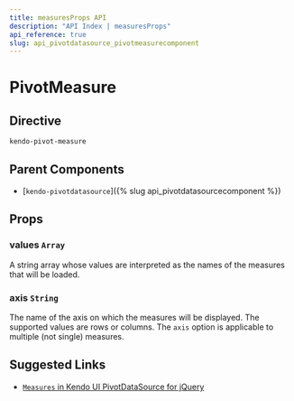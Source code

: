 ```yaml
---
title: measuresProps API
description: "API Index | measuresProps"
api_reference: true
slug: api_pivotdatasource_pivotmeasurecomponent
---
```


# PivotMeasure

## Directive

`kendo-pivot-measure`

## Parent Components

* [`kendo-pivotdatasource`]({% slug api_pivotdatasourcecomponent %})

## Props

### values `Array`

A string array whose values are interpreted as the names of the measures that will be loaded.

### axis `String`

The name of the axis on which the measures will be displayed. The supported values are rows or columns. The `axis` option is applicable to multiple (not single) measures.

## Suggested Links

* [`Measures` in Kendo UI PivotDataSource for jQuery](https://docs.telerik.com/kendo-ui/api/javascript/data/pivotdatasource/configuration/measures)

